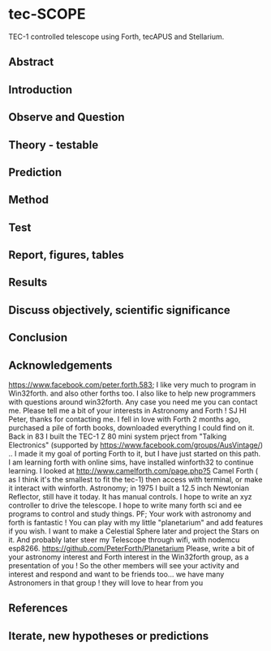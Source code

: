 # tec-SCOPE
TEC-1 controlled telescope using Forth, tecAPUS and Stellarium.

## Abstract

## Introduction 

## Observe and Question 

## Theory - testable

## Prediction

## Method 

## Test

## Report, figures, tables

## Results

## Discuss objectively, scientific significance 

## Conclusion 

## Acknowledgements

https://www.facebook.com/peter.forth.583; I like very much to program in Win32forth. and also other forths too. I also like to help new programmers with questions around win32forth. Any case you need me you can contact me. Please tell me a bit of your interests in Astronomy and Forth !
SJ HI Peter, thanks for contacting me. I fell in love with Forth 2 months ago, purchased a pile of forth books, downloaded everything I could find on it. Back in 83 I built the TEC-1 Z 80 mini system prject from "Talking Electronics" (supported by  https://www.facebook.com/groups/AusVintage/) .. I made it my goal of porting Forth to it, but I have just started on this path. I am learning forth with online sims, have installed winforth32 to continue learning. I looked at http://www.camelforth.com/page.php?5 Camel Forth ( as I think it's the smallest to fit the tec-1) then access with terminal, or make it interact with winforth. Astronomy; in 1975 I built a 12.5 inch Newtonian Reflector, still have it today. It has manual controls. I hope to write an xyz controller to drive the telescope. I hope to write many forth sci and ee programs to control and study things.
PF; Your work with astronomy and forth is fantastic ! You can play with my little "planetarium" and add features if you wish. I want to make a Celestial Sphere later and project the Stars on it. And probably later steer my Telescope through wifi, with nodemcu esp8266. https://github.com/PeterForth/Planetarium Please, write a bit of your  astronomy interest and Forth interest in the Win32forth group, as a presentation of you ! So the other members will see your activity and interest  and respond and want to be friends too... we have many Astronomers in that group ! they will love to hear from you



## References

## Iterate, new hypotheses or predictions

